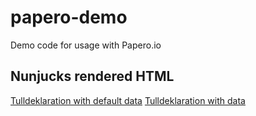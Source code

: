 # papero-demo
Demo code for usage with Papero.io
## Nunjucks rendered HTML
[Tulldeklaration with default data](templates/tulldeklaration.html)
[Tulldeklaration with data](templates/tulldeklaration-with-data.html)